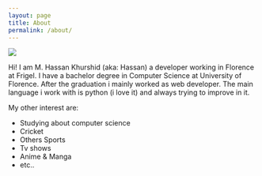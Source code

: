```yaml
---
layout: page
title: About
permalink: /about/
---
```


<img class="col one right" src="{{site.url}}/{{site.profile_pic}}">

Hi! I am M. Hassan Khurshid (aka: Hassan) a developer working in Florence
at Frigel. I have a bachelor degree in Computer Science at
University of Florence. After the graduation i mainly worked as web developer.
The main language i work with is python (i love it) and always trying to
improve in it.

My other interest are:

  - Studying about computer science
  - Cricket
  - Others Sports
  - Tv shows
  - Anime & Manga
  - etc..
